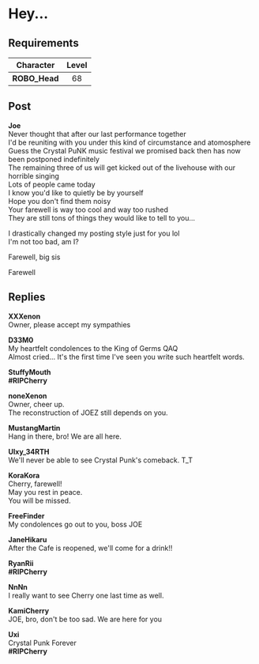 # Hey...
## Requirements
|  Character  |Level|
|-------------|:---:|
|**ROBO_Head**| 68  |

## Post
**Joe**<br>
Never thought that after our last performance together<br>
I'd be reuniting with you under this kind of circumstance and atomosphere<br>
Guess the Crystal PuNK music festival we promised back then has now been postponed indefinitely<br>
The remaining three of us will get kicked out of the livehouse with our horrible singing<br>
Lots of people came today<br>
I know you'd like to quietly be by yourself<br>
Hope you don't find them noisy<br>
Your farewell is way too cool and way too rushed<br>
They are still tons of things they would like to tell to you...

I drastically changed my posting style just for you lol<br>
I'm not too bad, am I?

Farewell, big sis

Farewell
## Replies
**XXXenon**<br>
Owner, please accept my sympathies

**D33M0**<br>
My heartfelt condolences to the King of Germs QAQ <br>
Almost cried... It's the first time I've seen you write such heartfelt words.

**StuffyMouth**<br>
**\#RIPCherry**

**noneXenon**<br>
Owner, cheer up.<br>
The reconstruction of JOEZ still depends on you.

**MustangMartin**<br>
Hang in there, bro! We are all here.

**Ulxy_34RTH**<br>
We'll never be able to see Crystal Punk's comeback. T\_T

**KoraKora**<br>
Cherry, farewell!<br>
May you rest in peace.<br>
You will be missed.

**FreeFinder**<br>
My condolences go out to you, boss JOE

**JaneHikaru**<br>
After the Cafe is reopened, we'll come for a drink!!

**RyanRii**<br>
**\#RIPCherry**

**NnNn**<br>
I really want to see Cherry one last time as well.

**KamiCherry**<br>
JOE, bro, don't be too sad. We are here for you

**Uxi**<br>
Crystal Punk Forever<br>
**\#RIPCherry**


